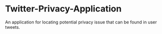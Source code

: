 # Twitter-Privacy-Application
An application for locating potential privacy issue that can be found in user tweets. 
